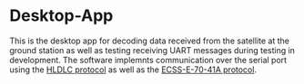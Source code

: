 # Desktop-App

This is the desktop app for decoding data received from the satellite at the ground station as well as testing receiving UART messages during testing in development. The software implemnts communication over the serial port using the [HLDLC protocol](https://en.wikipedia.org/wiki/High-Level_Data_Link_Control) as well as the [ECSS-E-70-41A protocol](https://ecss.nl/standard/ecss-e-70-41a-ground-systems-and-operations-telemetry-and-telecommand-packet-utilization/).
